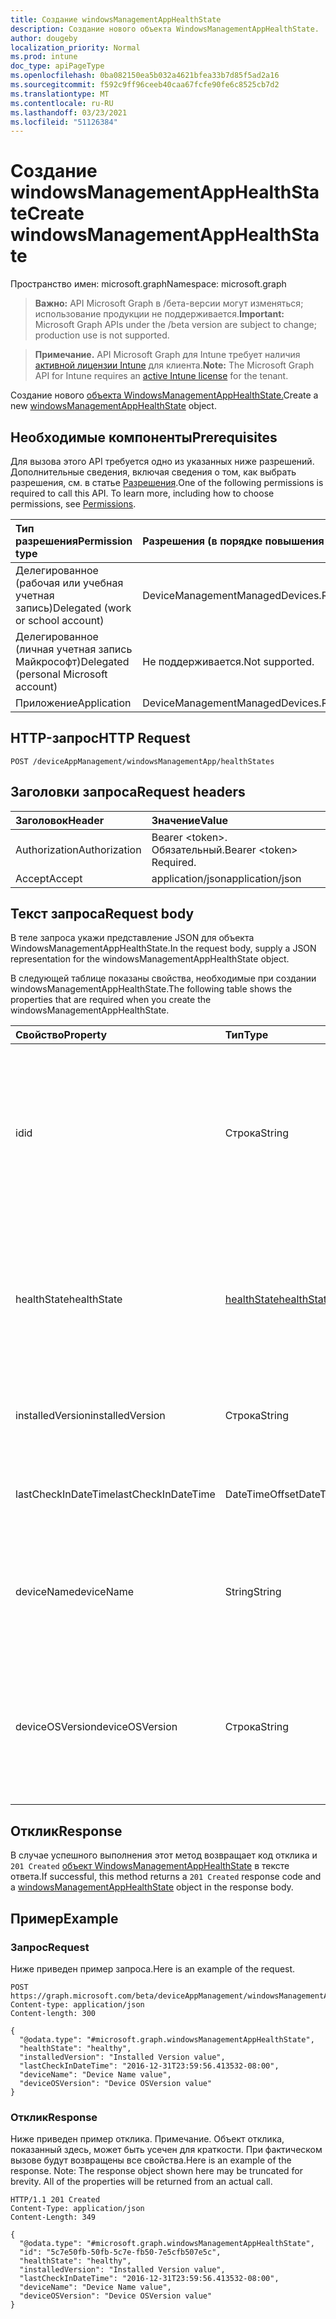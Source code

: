 ```yaml
---
title: Создание windowsManagementAppHealthState
description: Создание нового объекта WindowsManagementAppHealthState.
author: dougeby
localization_priority: Normal
ms.prod: intune
doc_type: apiPageType
ms.openlocfilehash: 0ba082150ea5b032a4621bfea33b7d85f5ad2a16
ms.sourcegitcommit: f592c9ff96ceeb40caa67fcfe90fe6c8525cb7d2
ms.translationtype: MT
ms.contentlocale: ru-RU
ms.lasthandoff: 03/23/2021
ms.locfileid: "51126384"
---
```

# <a name="create-windowsmanagementapphealthstate"></a><span data-ttu-id="9903f-103">Создание windowsManagementAppHealthState</span><span class="sxs-lookup"><span data-stu-id="9903f-103">Create windowsManagementAppHealthState</span></span>

<span data-ttu-id="9903f-104">Пространство имен: microsoft.graph</span><span class="sxs-lookup"><span data-stu-id="9903f-104">Namespace: microsoft.graph</span></span>

> <span data-ttu-id="9903f-105">**Важно:** API Microsoft Graph в /бета-версии могут изменяться; использование продукции не поддерживается.</span><span class="sxs-lookup"><span data-stu-id="9903f-105">**Important:** Microsoft Graph APIs under the /beta version are subject to change; production use is not supported.</span></span>

> <span data-ttu-id="9903f-106">**Примечание.** API Microsoft Graph для Intune требует наличия [активной лицензии Intune](https://go.microsoft.com/fwlink/?linkid=839381) для клиента.</span><span class="sxs-lookup"><span data-stu-id="9903f-106">**Note:** The Microsoft Graph API for Intune requires an [active Intune license](https://go.microsoft.com/fwlink/?linkid=839381) for the tenant.</span></span>

<span data-ttu-id="9903f-107">Создание нового [объекта WindowsManagementAppHealthState.](../resources/intune-devices-windowsmanagementapphealthstate.md)</span><span class="sxs-lookup"><span data-stu-id="9903f-107">Create a new [windowsManagementAppHealthState](../resources/intune-devices-windowsmanagementapphealthstate.md) object.</span></span>

## <a name="prerequisites"></a><span data-ttu-id="9903f-108">Необходимые компоненты</span><span class="sxs-lookup"><span data-stu-id="9903f-108">Prerequisites</span></span>
<span data-ttu-id="9903f-p101">Для вызова этого API требуется одно из указанных ниже разрешений. Дополнительные сведения, включая сведения о том, как выбрать разрешения, см. в статье [Разрешения](/graph/permissions-reference).</span><span class="sxs-lookup"><span data-stu-id="9903f-p101">One of the following permissions is required to call this API. To learn more, including how to choose permissions, see [Permissions](/graph/permissions-reference).</span></span>

|<span data-ttu-id="9903f-111">Тип разрешения</span><span class="sxs-lookup"><span data-stu-id="9903f-111">Permission type</span></span>|<span data-ttu-id="9903f-112">Разрешения (в порядке повышения привилегий)</span><span class="sxs-lookup"><span data-stu-id="9903f-112">Permissions (from least to most privileged)</span></span>|
|:---|:---|
|<span data-ttu-id="9903f-113">Делегированное (рабочая или учебная учетная запись)</span><span class="sxs-lookup"><span data-stu-id="9903f-113">Delegated (work or school account)</span></span>|<span data-ttu-id="9903f-114">DeviceManagementManagedDevices.ReadWrite.All</span><span class="sxs-lookup"><span data-stu-id="9903f-114">DeviceManagementManagedDevices.ReadWrite.All</span></span>|
|<span data-ttu-id="9903f-115">Делегированное (личная учетная запись Майкрософт)</span><span class="sxs-lookup"><span data-stu-id="9903f-115">Delegated (personal Microsoft account)</span></span>|<span data-ttu-id="9903f-116">Не поддерживается.</span><span class="sxs-lookup"><span data-stu-id="9903f-116">Not supported.</span></span>|
|<span data-ttu-id="9903f-117">Приложение</span><span class="sxs-lookup"><span data-stu-id="9903f-117">Application</span></span>|<span data-ttu-id="9903f-118">DeviceManagementManagedDevices.ReadWrite.All</span><span class="sxs-lookup"><span data-stu-id="9903f-118">DeviceManagementManagedDevices.ReadWrite.All</span></span>|

## <a name="http-request"></a><span data-ttu-id="9903f-119">HTTP-запрос</span><span class="sxs-lookup"><span data-stu-id="9903f-119">HTTP Request</span></span>
<!-- {
  "blockType": "ignored"
}
-->
``` http
POST /deviceAppManagement/windowsManagementApp/healthStates
```

## <a name="request-headers"></a><span data-ttu-id="9903f-120">Заголовки запроса</span><span class="sxs-lookup"><span data-stu-id="9903f-120">Request headers</span></span>
|<span data-ttu-id="9903f-121">Заголовок</span><span class="sxs-lookup"><span data-stu-id="9903f-121">Header</span></span>|<span data-ttu-id="9903f-122">Значение</span><span class="sxs-lookup"><span data-stu-id="9903f-122">Value</span></span>|
|:---|:---|
|<span data-ttu-id="9903f-123">Authorization</span><span class="sxs-lookup"><span data-stu-id="9903f-123">Authorization</span></span>|<span data-ttu-id="9903f-124">Bearer &lt;token&gt;. Обязательный.</span><span class="sxs-lookup"><span data-stu-id="9903f-124">Bearer &lt;token&gt; Required.</span></span>|
|<span data-ttu-id="9903f-125">Accept</span><span class="sxs-lookup"><span data-stu-id="9903f-125">Accept</span></span>|<span data-ttu-id="9903f-126">application/json</span><span class="sxs-lookup"><span data-stu-id="9903f-126">application/json</span></span>|

## <a name="request-body"></a><span data-ttu-id="9903f-127">Текст запроса</span><span class="sxs-lookup"><span data-stu-id="9903f-127">Request body</span></span>
<span data-ttu-id="9903f-128">В теле запроса укажи представление JSON для объекта WindowsManagementAppHealthState.</span><span class="sxs-lookup"><span data-stu-id="9903f-128">In the request body, supply a JSON representation for the windowsManagementAppHealthState object.</span></span>

<span data-ttu-id="9903f-129">В следующей таблице показаны свойства, необходимые при создании windowsManagementAppHealthState.</span><span class="sxs-lookup"><span data-stu-id="9903f-129">The following table shows the properties that are required when you create the windowsManagementAppHealthState.</span></span>

|<span data-ttu-id="9903f-130">Свойство</span><span class="sxs-lookup"><span data-stu-id="9903f-130">Property</span></span>|<span data-ttu-id="9903f-131">Тип</span><span class="sxs-lookup"><span data-stu-id="9903f-131">Type</span></span>|<span data-ttu-id="9903f-132">Описание</span><span class="sxs-lookup"><span data-stu-id="9903f-132">Description</span></span>|
|:---|:---|:---|
|<span data-ttu-id="9903f-133">id</span><span class="sxs-lookup"><span data-stu-id="9903f-133">id</span></span>|<span data-ttu-id="9903f-134">Строка</span><span class="sxs-lookup"><span data-stu-id="9903f-134">String</span></span>|<span data-ttu-id="9903f-135">Уникальный идентификатор для состояния здоровья приложения управления Windows.</span><span class="sxs-lookup"><span data-stu-id="9903f-135">Unique Identifier for the Windows management app health state.</span></span> <span data-ttu-id="9903f-136">Это свойство доступно только для чтения.</span><span class="sxs-lookup"><span data-stu-id="9903f-136">This property is read-only.</span></span>|
|<span data-ttu-id="9903f-137">healthState</span><span class="sxs-lookup"><span data-stu-id="9903f-137">healthState</span></span>|[<span data-ttu-id="9903f-138">healthState</span><span class="sxs-lookup"><span data-stu-id="9903f-138">healthState</span></span>](../resources/intune-devices-healthstate.md)|<span data-ttu-id="9903f-139">Состояние здоровья приложения управления Windows.</span><span class="sxs-lookup"><span data-stu-id="9903f-139">Windows management app health state.</span></span> <span data-ttu-id="9903f-140">Возможные значения: `unknown`, `healthy`, `unhealthy`.</span><span class="sxs-lookup"><span data-stu-id="9903f-140">Possible values are: `unknown`, `healthy`, `unhealthy`.</span></span>|
|<span data-ttu-id="9903f-141">installedVersion</span><span class="sxs-lookup"><span data-stu-id="9903f-141">installedVersion</span></span>|<span data-ttu-id="9903f-142">Строка</span><span class="sxs-lookup"><span data-stu-id="9903f-142">String</span></span>|<span data-ttu-id="9903f-143">Установленная версия приложения для управления Windows.</span><span class="sxs-lookup"><span data-stu-id="9903f-143">Windows management app installed version.</span></span>|
|<span data-ttu-id="9903f-144">lastCheckInDateTime</span><span class="sxs-lookup"><span data-stu-id="9903f-144">lastCheckInDateTime</span></span>|<span data-ttu-id="9903f-145">DateTimeOffset</span><span class="sxs-lookup"><span data-stu-id="9903f-145">DateTimeOffset</span></span>|<span data-ttu-id="9903f-146">Приложение для управления Windows во время последней проверки.</span><span class="sxs-lookup"><span data-stu-id="9903f-146">Windows management app last check-in time.</span></span>|
|<span data-ttu-id="9903f-147">deviceName</span><span class="sxs-lookup"><span data-stu-id="9903f-147">deviceName</span></span>|<span data-ttu-id="9903f-148">String</span><span class="sxs-lookup"><span data-stu-id="9903f-148">String</span></span>|<span data-ttu-id="9903f-149">Имя устройства, на котором установлено приложение для управления Windows.</span><span class="sxs-lookup"><span data-stu-id="9903f-149">Name of the device on which Windows management app is installed.</span></span>|
|<span data-ttu-id="9903f-150">deviceOSVersion</span><span class="sxs-lookup"><span data-stu-id="9903f-150">deviceOSVersion</span></span>|<span data-ttu-id="9903f-151">Строка</span><span class="sxs-lookup"><span data-stu-id="9903f-151">String</span></span>|<span data-ttu-id="9903f-152">Windows 10 ОС версии устройства, на котором установлено приложение для управления Windows.</span><span class="sxs-lookup"><span data-stu-id="9903f-152">Windows 10 OS version of the device on which Windows management app is installed.</span></span>|



## <a name="response"></a><span data-ttu-id="9903f-153">Отклик</span><span class="sxs-lookup"><span data-stu-id="9903f-153">Response</span></span>
<span data-ttu-id="9903f-154">В случае успешного выполнения этот метод возвращает код отклика и `201 Created` [объект WindowsManagementAppHealthState](../resources/intune-devices-windowsmanagementapphealthstate.md) в тексте ответа.</span><span class="sxs-lookup"><span data-stu-id="9903f-154">If successful, this method returns a `201 Created` response code and a [windowsManagementAppHealthState](../resources/intune-devices-windowsmanagementapphealthstate.md) object in the response body.</span></span>

## <a name="example"></a><span data-ttu-id="9903f-155">Пример</span><span class="sxs-lookup"><span data-stu-id="9903f-155">Example</span></span>

### <a name="request"></a><span data-ttu-id="9903f-156">Запрос</span><span class="sxs-lookup"><span data-stu-id="9903f-156">Request</span></span>
<span data-ttu-id="9903f-157">Ниже приведен пример запроса.</span><span class="sxs-lookup"><span data-stu-id="9903f-157">Here is an example of the request.</span></span>
``` http
POST https://graph.microsoft.com/beta/deviceAppManagement/windowsManagementApp/healthStates
Content-type: application/json
Content-length: 300

{
  "@odata.type": "#microsoft.graph.windowsManagementAppHealthState",
  "healthState": "healthy",
  "installedVersion": "Installed Version value",
  "lastCheckInDateTime": "2016-12-31T23:59:56.413532-08:00",
  "deviceName": "Device Name value",
  "deviceOSVersion": "Device OSVersion value"
}
```

### <a name="response"></a><span data-ttu-id="9903f-158">Отклик</span><span class="sxs-lookup"><span data-stu-id="9903f-158">Response</span></span>
<span data-ttu-id="9903f-p104">Ниже приведен пример отклика. Примечание. Объект отклика, показанный здесь, может быть усечен для краткости. При фактическом вызове будут возвращены все свойства.</span><span class="sxs-lookup"><span data-stu-id="9903f-p104">Here is an example of the response. Note: The response object shown here may be truncated for brevity. All of the properties will be returned from an actual call.</span></span>
``` http
HTTP/1.1 201 Created
Content-Type: application/json
Content-Length: 349

{
  "@odata.type": "#microsoft.graph.windowsManagementAppHealthState",
  "id": "5c7e50fb-50fb-5c7e-fb50-7e5cfb507e5c",
  "healthState": "healthy",
  "installedVersion": "Installed Version value",
  "lastCheckInDateTime": "2016-12-31T23:59:56.413532-08:00",
  "deviceName": "Device Name value",
  "deviceOSVersion": "Device OSVersion value"
}
```




